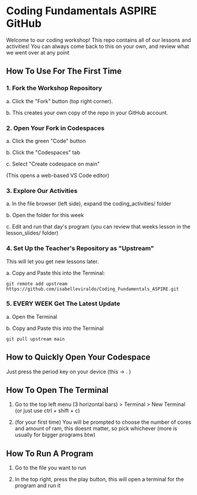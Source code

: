 # Coding Fundamentals ASPIRE GitHub

Welcome to our  coding workshop! This repo contains all of our lessons and activities! You can always come back to this on your own, and review what we went over at any point

## How To Use For The First Time

### 1. Fork the Workshop Repository

a. Click the "Fork" button (top right corner).

b. This creates your own copy of the repo in your GitHub account.

### 2. Open Your Fork in Codespaces

a. Click the green "Code" button

b. Click the "Codespaces" tab

c. Select "Create codespace on main"

(This opens a web-based VS Code editor)

### 3. Explore Our Activities

a. In the file browser (left side), expand the coding_activities/ folder

b. Open the folder for this week

c. Edit and run that day's program (you can review that weeks lesson in the lesson_slides/ folder)

### 4. Set Up the Teacher's Repository as "Upstream"

This will let you get new lessons later.

a. Copy and Paste this into the Terminal:

```
git remote add upstream https://github.com/isabelleviraldo/Coding_Fundamentals_ASPIRE.git
```

### 5. EVERY WEEK Get The Latest Update

a. Open the Terminal

b. Copy and Paste this into the Terminal

```
git pull upstream main
```


## How to Quickly Open Your Codespace

Just press the period key on your device (this -> . )

## How To Open The Terminal

1. Go to the top left menu (3 horizontal bars) > Terminal > New Terminal (or just use ctrl + shift + c)

2. (for your first time) You will be prompted to choose the number of cores and amount of ram, this doesnt matter, so pick whichever (more is usually for bigger programs btw)

## How To Run A Program

1. Go to the file you want to run

2. In the top right, press the play button, this will open a terminal for the program and run it